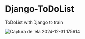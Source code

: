 # Django-ToDoList
ToDoList with Django to train

![Captura de tela 2024-12-31 175614](https://github.com/user-attachments/assets/98f2a4ce-3a8e-44a1-afb0-8f7dcd3d3011)
